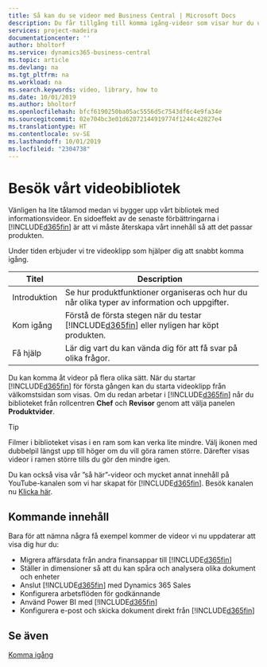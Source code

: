 ```yaml
---
title: Så kan du se videor med Business Central | Microsoft Docs
description: Du får tillgång till komma igång-videor som visar hur du utför vanliga uppgifter.
services: project-madeira
documentationcenter: ''
author: bholtorf
ms.service: dynamics365-business-central
ms.topic: article
ms.devlang: na
ms.tgt_pltfrm: na
ms.workload: na
ms.search.keywords: video, library, how to
ms.date: 10/01/2019
ms.author: bholtorf
ms.openlocfilehash: bfcf6190250ba05ac5556d5c7543df6c4e9fa34e
ms.sourcegitcommit: 02e704bc3e01d62072144919774f1244c42827e4
ms.translationtype: HT
ms.contentlocale: sv-SE
ms.lasthandoff: 10/01/2019
ms.locfileid: "2304738"
---
```

# <a name="visit-our-video-library"></a>Besök vårt videobibliotek
Vänligen ha lite tålamod medan vi bygger upp vårt bibliotek med informationsvideor. En sidoeffekt av de senaste förbättringarna i [!INCLUDE[d365fin](includes/d365fin_md.md)] är att vi måste återskapa vårt innehåll så att det passar produkten.

Under tiden erbjuder vi tre videoklipp som hjälper dig att snabbt komma igång.

|Titel|Description|
|----|----|
|Introduktion|Se hur produktfunktioner organiseras och hur du når olika typer av information och uppgifter.|
|Kom igång|Förstå de första stegen när du testar [!INCLUDE[d365fin](includes/d365fin_md.md)] eller nyligen har köpt produkten. |
|Få hjälp|Lär dig vart du kan vända dig för att få svar på olika frågor.|

Du kan komma åt videor på flera olika sätt. När du startar [!INCLUDE[d365fin](includes/d365fin_md.md)] för första gången kan du starta videoklipp från välkomstsidan som visas. Om du redan arbetar i [!INCLUDE[d365fin](includes/d365fin_md.md)] når du biblioteket från rollcentren **Chef** och **Revisor** genom att välja panelen **Produktvider**.

> [!Tip]  
> Filmer i biblioteket visas i en ram som kan verka lite mindre. Välj ikonen med dubbelpil längst upp till höger om du vill göra ramen större. Därefter visas videor i ramen större tills du gör den mindre igen.

Du kan också visa vår ”så här”-videor och mycket annat innehåll på YouTube-kanalen som vi har skapat för [!INCLUDE[d365fin](includes/d365fin_md.md)]. Besök kanalen nu [Klicka här](https://go.microsoft.com/fwlink/?linkid=851533).

## <a name="content-that-is-coming-soon"></a>Kommande innehåll
Bara för att nämna några få exempel kommer de videor vi nu uppdaterar att visa dig hur du:  

* Migrera affärsdata från andra finansappar till [!INCLUDE[d365fin](includes/d365fin_md.md)]  
* Ställer in dimensioner så att du kan spåra och analysera olika dokument och enheter
* Anslut [!INCLUDE[d365fin](includes/d365fin_md.md)] med Dynamics 365 Sales
* Konfigurera arbetsflöden för godkännande  
* Använd Power BI med [!INCLUDE[d365fin](includes/d365fin_md.md)]  
* Konfigurera e-post och skicka dokument direkt från [!INCLUDE[d365fin](includes/d365fin_md.md)]  

## <a name="see-also"></a>Se även
[Komma igång](product-get-started.md)
